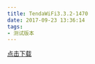 ```yaml
---
title: TendaWiFi3.3.2-1470
date: 2017-09-23 13:36:14
tags:
- 测试版本 
---
```

[点击下载](itms-services://?action=download-manifest&url=https://tendatechnology.github.io/packages/3.3.2.1470/manifest.plist)
